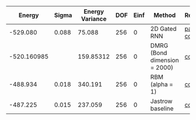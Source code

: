 | Energy      | Sigma | Energy Variance | DOF | Einf | Method                       | Reference |
|-------------|-------|-----------------|-----|------|------------------------------|-----------|
| -529.080    | 0.088 | 75.088          | 256 | 0    | 2D Gated RNN                 | [paper](https://arxiv.org/abs/2207.14314) [code](https://github.com/varbench/methods/blob/main/scripts/Heisenberg/triangular_256_O/vmc_2DgatedtensorizedRNN.sh) |
| -520.160985 |       | 159.85312       | 256 | 0    | DMRG (Bond dimension = 2000) | [code](https://github.com/varbench/methods/blob/main/programs/dmrg_itensor_cpp/dmrg_triangular_heisenberg_16x16.cc) |
| -488.934    | 0.018 | 340.191         | 256 | 0    | RBM (alpha = 1)              | [code](https://github.com/varbench/methods/blob/main/scripts/Heisenberg/triangular_256_O/vmc_rbm.sh) |
| -487.225    | 0.015 | 237.059         | 256 | 0    | Jastrow baseline             | [code](https://github.com/varbench/methods/blob/main/scripts/Heisenberg/triangular_256_O/vmc_jastrow.sh) |

